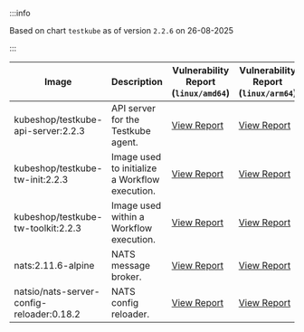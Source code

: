 :::info

Based on chart `testkube` as of version `2.2.6` on 26-08-2025

:::

| Image | Description | Vulnerability Report (`linux/amd64`) | Vulnerability Report (`linux/arm64`) | Docker Image |
|-------|-------------|----------------------------------------|----------------------------------------|--------------|
| kubeshop/testkube-api-server:2.2.3 | API server for the Testkube agent. | [View Report](./testkube-api-server-2.2.3_linux_amd64.md) | [View Report](./testkube-api-server-2.2.3_linux_arm64.md) | [View Image](https://hub.docker.com/layers/kubeshop/testkube-api-server/2.2.3/images/sha256-bc231d6e4cde9ab611ccb21b4fa4220334f7a6ad8826bc2783f1d3d49774a061?context=explore) |
| kubeshop/testkube-tw-init:2.2.3 | Image used to initialize a Workflow execution. | [View Report](./testkube-tw-init-2.2.3_linux_amd64.md) | [View Report](./testkube-tw-init-2.2.3_linux_arm64.md) | [View Image](https://hub.docker.com/layers/kubeshop/testkube-tw-init/2.2.3/images/sha256-eadd7dbb3e90e06d102ddeec82b34f2cb9f7e26e1fee69cccc4f90fc3b3bc907?context=explore) |
| kubeshop/testkube-tw-toolkit:2.2.3 | Image used within a Workflow execution. | [View Report](./testkube-tw-toolkit-2.2.3_linux_amd64.md) | [View Report](./testkube-tw-toolkit-2.2.3_linux_arm64.md) | [View Image](https://hub.docker.com/layers/kubeshop/testkube-tw-toolkit/2.2.3/images/sha256-a34ad5ac967e2ee9cc23141db0d6ea421f53ff26072683a00d2959751f0a1df9?context=explore) |
| nats:2.11.6-alpine | NATS message broker. | [View Report](./nats-2.11.6-alpine_linux_amd64.md) | [View Report](./nats-2.11.6-alpine_linux_arm64.md) | [View Image](https://hub.docker.com/layers/library/nats/2.11.6-alpine/images/sha256-de0f76b542a7950f4a7a944c5a201f51a72be5aac3e71fbc64f14898e3ae1965?context=explore) |
| natsio/nats-server-config-reloader:0.18.2 | NATS config reloader. | [View Report](./nats-server-config-reloader-0.18.2_linux_amd64.md) | [View Report](./nats-server-config-reloader-0.18.2_linux_arm64.md) | [View Image](https://hub.docker.com/layers/natsio/nats-server-config-reloader/0.18.2/images/sha256-902e9a716beaddfa937bba2a94bf1af779cec3c1a9acc309d68ba7cbea35a833?context=explore) |
